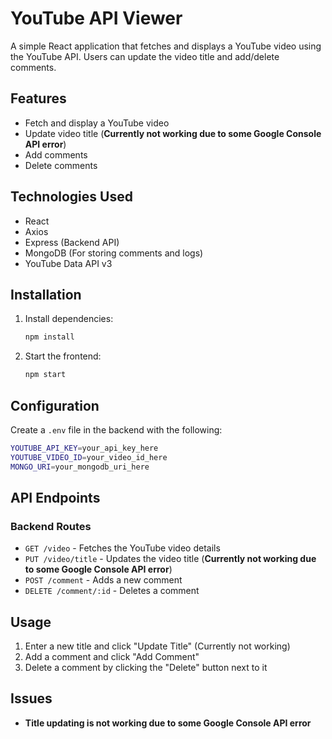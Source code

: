 # YouTube API Viewer

A simple React application that fetches and displays a YouTube video using the YouTube API. Users can update the video title and add/delete comments.

## Features
- Fetch and display a YouTube video
- Update video title (**Currently not working due to some Google Console API error**)
- Add comments
- Delete comments

## Technologies Used
- React
- Axios
- Express (Backend API)
- MongoDB (For storing comments and logs)
- YouTube Data API v3

## Installation

1. Install dependencies:
   ```sh
   npm install
   ```

2. Start the frontend:
   ```sh
   npm start
   ```

## Configuration

Create a `.env` file in the backend with the following:

```sh
YOUTUBE_API_KEY=your_api_key_here
YOUTUBE_VIDEO_ID=your_video_id_here
MONGO_URI=your_mongodb_uri_here
```

## API Endpoints

### Backend Routes

- `GET /video` - Fetches the YouTube video details
- `PUT /video/title` - Updates the video title (**Currently not working due to some Google Console API error**)
- `POST /comment` - Adds a new comment
- `DELETE /comment/:id` - Deletes a comment

## Usage
1. Enter a new title and click "Update Title" (Currently not working)
2. Add a comment and click "Add Comment"
3. Delete a comment by clicking the "Delete" button next to it

## Issues
- **Title updating is not working due to some Google Console API error**


